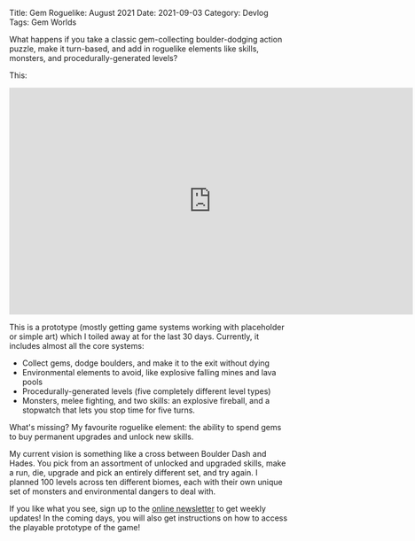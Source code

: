 Title: Gem Roguelike: August 2021
Date: 2021-09-03
Category: Devlog
Tags: Gem Worlds

What happens if you take a classic gem-collecting boulder-dodging action puzzle, make it turn-based, and add in roguelike elements like skills, monsters, and procedurally-generated levels?

This:

<iframe width="728" height="410" src="https://www.youtube.com/embed/kI74BXDq3PI" title="YouTube video player" frameborder="0" allow="accelerometer; autoplay; clipboard-write; encrypted-media; gyroscope; picture-in-picture" allowfullscreen></iframe>

This is a prototype (mostly getting game systems working with placeholder or simple art) which I toiled away at for the last 30 days. Currently, it includes almost all the core systems:

- Collect gems, dodge boulders, and make it to the exit without dying
- Environmental elements to avoid, like explosive falling mines and lava pools
- Procedurally-generated levels (five completely different level types)
- Monsters, melee fighting, and two skills: an explosive fireball, and a stopwatch that lets you stop time for five turns.

What's missing? My favourite roguelike element: the ability to spend gems to buy permanent upgrades and unlock new skills.

My current vision is something like a cross between Boulder Dash and Hades. You pick from an assortment of unlocked and upgraded skills, make a run, die, upgrade and pick an entirely different set, and try again. I planned 100 levels across ten different biomes, each with their own unique set of monsters and environmental dangers to deal with.

If you like what you see, sign up to the [online newsletter](https://www.getrevue.co/profile/deengames) to get weekly updates! In the coming days, you will also get instructions on how to access the playable prototype of the game!
